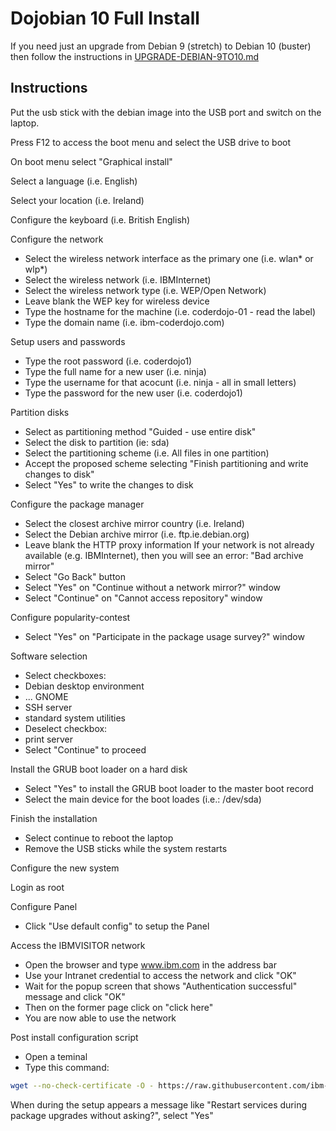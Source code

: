 # Dojobian 10 Full Install

If you need just an upgrade from Debian 9 (stretch) to Debian 10 (buster) then follow the instructions in [UPGRADE-DEBIAN-9TO10.md](UPGRADE-DEBIAN-9TO10.md)

## Instructions
Put the usb stick with the debian image into the USB port and switch on the laptop.

Press F12 to access the boot menu and select the USB drive to boot

On boot menu select "Graphical install"

Select a language (i.e. English)

Select your location (i.e. Ireland)

Configure the keyboard (i.e. British English)

Configure the network
-  Select the wireless network interface as the primary one (i.e. wlan* or wlp*)
-  Select the wireless network (i.e. IBMInternet)
-  Select the wireless network type (i.e. WEP/Open Network)
-  Leave blank the WEP key for wireless device
-  Type the hostname for the machine (i.e. coderdojo-01 - read the label)
-  Type the domain name (i.e. ibm-coderdojo.com)

Setup users and passwords
-  Type the root password (i.e. coderdojo1)
-  Type the full name for a new user (i.e. ninja)
-  Type the username for that acocunt (i.e. ninja - all in small letters)
-  Type the password for the new user (i.e. coderdojo1)

Partition disks
-  Select as partitioning method "Guided - use entire disk"
-  Select the disk to partition (ie: sda)
-  Select the partitioning scheme (i.e. All files in one partition)
-  Accept the proposed scheme selecting "Finish partitioning and write changes to disk"
-  Select "Yes" to write the changes to disk

Configure the package manager
-  Select the closest archive mirror country (i.e. Ireland)
-  Select the Debian archive mirror (i.e. ftp.ie.debian.org)
-  Leave blank the HTTP proxy information
If your network is not already available (e.g. IBMInternet), then you will see an error:
"Bad archive mirror"
-  Select "Go Back" button
-  Select "Yes" on "Continue without a network mirror?" window
-  Select "Continue" on "Cannot access repository" window

Configure popularity-contest
-  Select "Yes" on "Participate in the package usage survey?" window

Software selection
-  Select checkboxes:
  -  Debian desktop environment
  -  ... GNOME
  -  SSH server
  -  standard system utilities
-  Deselect checkbox:
  -  print server
-  Select "Continue" to proceed

Install the GRUB boot loader on a hard disk
-  Select "Yes" to install the GRUB boot loader to the master boot record
-  Select the main device for the boot loades (i.e.: /dev/sda)

Finish the installation
-  Select continue to reboot the laptop
-  Remove the USB sticks while the system restarts


Configure the new system

Login as root

Configure Panel
-  Click "Use default config" to setup the Panel

Access the IBMVISITOR network
-  Open the browser and type www.ibm.com in the address bar
-  Use your Intranet credential to access the network and click "OK"
-  Wait for the popup screen that shows "Authentication successful" message and click "OK"
-  Then on the former page click on "click here"
-  You are now able to use the network

Post install configuration script
-  Open a teminal
-  Type this command:
```bash
wget --no-check-certificate -O - https://raw.githubusercontent.com/ibm-coderdojo/Dojobian/master/DojobianSystemSetup.sh | /bin/bash
```
When during the setup appears a message like "Restart services during package upgrades without asking?", select "Yes"
